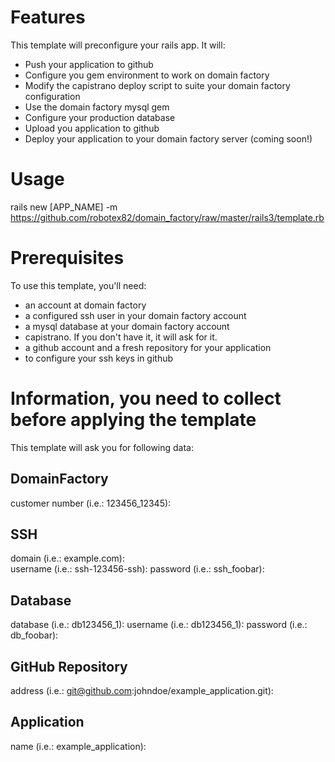 # Features #

This template will preconfigure your rails app. It will:

  * Push your application to github
  * Configure you gem environment to work on domain factory
  * Modify the capistrano deploy script to suite your domain factory configuration
  * Use the domain factory mysql gem
  * Configure your production database
  * Upload you application to  github
  * Deploy your application to your domain factory server (coming soon!)
  
# Usage #

rails new [APP_NAME] -m https://github.com/robotex82/domain_factory/raw/master/rails3/template.rb

# Prerequisites #

To use this template, you'll need:

  * an account at domain factory
  * a configured ssh user in your domain factory account
  * a mysql database at your domain factory account
  * capistrano. If you don't have it, it will ask for it.
  * a github account and a fresh repository for your application
  * to configure your ssh keys in github


# Information, you need to collect before applying the template #

This template will ask you for following data:

## DomainFactory ##

customer number (i.e.: 123456_12345): 

## SSH ##

domain (i.e.: example.com):   
username (i.e.: ssh-123456-ssh): 
password (i.e.: ssh_foobar): 

## Database ##

database (i.e.: db123456_1): 
username (i.e.: db123456_1): 
password (i.e.: db_foobar): 

## GitHub Repository ##

address (i.e.: git@github.com:johndoe/example_application.git): 

## Application ##

name (i.e.: example_application): 
